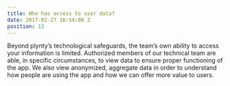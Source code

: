 ```yaml
---
title: Who has access to user data?
date: 2017-02-27 16:54:00 Z
position: 13
---
```


Beyond plynty’s technological safeguards, the team’s own ability to access your information is limited. Authorized members of our technical team are able, in specific circumstances, to view data to ensure proper functioning of the app. We also view anonymized, aggregate data in order to understand how people are using the app and how we can offer more value to users.